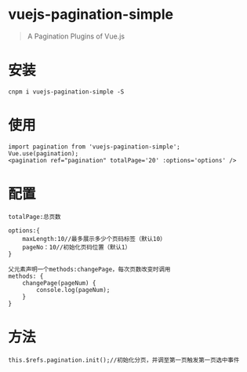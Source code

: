 # vuejs-pagination-simple

> A Pagination Plugins of Vue.js

# 安装
```
cnpm i vuejs-pagination-simple -S
```

# 使用
```
import pagination from 'vuejs-pagination-simple';
Vue.use(pagination);
<pagination ref="pagination" totalPage='20' :options='options' />
```
# 配置
```
totalPage:总页数

options:{
    maxLength:10//最多展示多少个页码标签（默认10）
    pageNo：10//初始化页码位置（默认1）
}

父元素声明一个methods:changePage，每次页数改变时调用
methods: {
    changePage(pageNum) {
        console.log(pageNum);
    }
}
```
# 方法
```
this.$refs.pagination.init();//初始化分页，并调至第一页触发第一页选中事件
```
